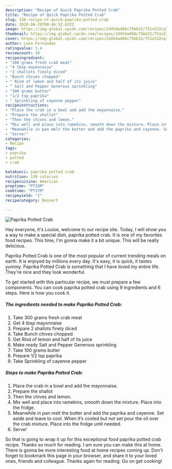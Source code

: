 ```yaml
---
description: "Recipe of Quick Paprika Potted Crab"
title: "Recipe of Quick Paprika Potted Crab"
slug: 336-recipe-of-quick-paprika-potted-crab
date: 2020-06-29T00:46:52.632Z
image: https://img-global.cpcdn.com/recipes/2d45da480c75bb32/751x532cq70/paprika-potted-crab-recipe-main-photo.jpg
thumbnail: https://img-global.cpcdn.com/recipes/2d45da480c75bb32/751x532cq70/paprika-potted-crab-recipe-main-photo.jpg
cover: https://img-global.cpcdn.com/recipes/2d45da480c75bb32/751x532cq70/paprika-potted-crab-recipe-main-photo.jpg
author: Lena Fernandez
ratingvalue: 3.4
reviewcount: 10
recipeingredient:
- "300 grams fresh crab meat"
- "4 tbsp mayonnaise"
- "2 shallots finely diced"
- "Bunch chives chopped"
- " Rind of lemon and half of its juice"
- " Salt and Pepper Generous sprinkling"
- "100 grams butter"
- "1/2 tsp paprika"
- " Sprinkling of cayenne pepper"
recipeinstructions:
- "Place the crab in a bowl and add the mayonnaise."
- "Prepare the shallot"
- "Then the chives and lemon."
- "Mix well and place into ramekins, smooth down the mixture. Place into the fridge."
- "Meanwhile in pan melt the butter and add the paprika and cayenne. Set aside and leave to cool. When it’s cooled but not set pour the oil over the crab mixture. Place into the fridge until needed."
- "Serve!"
categories:
- Recipe
tags:
- paprika
- potted
- crab

katakunci: paprika potted crab 
nutrition: 139 calories
recipecuisine: American
preptime: "PT35M"
cooktime: "PT37M"
recipeyield: "1"
recipecategory: Dessert

---
```



![Paprika Potted Crab](https://img-global.cpcdn.com/recipes/2d45da480c75bb32/751x532cq70/paprika-potted-crab-recipe-main-photo.jpg)

Hey everyone, it's Louise, welcome to our recipe site. Today, I will show you a way to make a special dish, paprika potted crab. It is one of my favorites food recipes. This time, I'm gonna make it a bit unique. This will be really delicious.



Paprika Potted Crab is one of the most popular of current trending meals on earth. It is enjoyed by millions every day. It's easy, it is quick, it tastes yummy. Paprika Potted Crab is something that I have loved my entire life. They're nice and they look wonderful.


To get started with this particular recipe, we must prepare a few components. You can cook paprika potted crab using 9 ingredients and 6 steps. Here is how you cook it.

<!--inarticleads1-->

##### The ingredients needed to make Paprika Potted Crab:

1. Take 300 grams fresh crab meat
1. Get 4 tbsp mayonnaise
1. Prepare 2 shallots finely diced
1. Take Bunch chives chopped
1. Get  Rind of lemon and half of its juice
1. Make ready  Salt and Pepper Generous sprinkling
1. Take 100 grams butter
1. Prepare 1/2 tsp paprika
1. Take  Sprinkling of cayenne pepper




<!--inarticleads2-->

##### Steps to make Paprika Potted Crab:

1. Place the crab in a bowl and add the mayonnaise.
1. Prepare the shallot
1. Then the chives and lemon.
1. Mix well and place into ramekins, smooth down the mixture. Place into the fridge.
1. Meanwhile in pan melt the butter and add the paprika and cayenne. Set aside and leave to cool. When it’s cooled but not set pour the oil over the crab mixture. Place into the fridge until needed.
1. Serve!




So that is going to wrap it up for this exceptional food paprika potted crab recipe. Thanks so much for reading. I am sure you can make this at home. There is gonna be more interesting food at home recipes coming up. Don't forget to bookmark this page in your browser, and share it to your loved ones, friends and colleague. Thanks again for reading. Go on get cooking!
